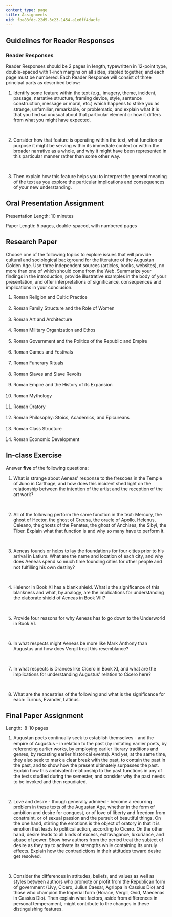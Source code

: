 ```yaml
---
content_type: page
title: Assignments
uid: fba83fdc-22d5-3c23-1454-a1e6ff4dacfe
---
```


Guidelines for Reader Responses
-------------------------------

### Reader Responses

Reader Responses should be 2 pages in length, typewritten in 12-point type, double-spaced with 1-inch margins on all sides, stapled together, and each page must be numbered. Each Reader Response will consist of three principal parts as described below:

1.  Identify some feature within the text (e.g., imagery, theme, incident, passage, narrative structure, framing device, style, sentence construction, message or moral, etc.) which happens to strike you as strange, unfamiliar, remarkable, or problematic, and explain what it is that you find so unusual about that particular element or how it differs from what you might have expected.  
      
     
2.  Consider how that feature is operating within the text, what function or purpose it might be serving within its immediate context or within the broader narrative as a whole, and why it might have been represented in this particular manner rather than some other way.  
      
     
3.  Then explain how this feature helps you to interpret the general meaning of the text as you explore the particular implications and consequences of your new understanding.

Oral Presentation Assignment
----------------------------

Presentation Length: 10 minutes

Paper Length: 5 pages, double-spaced, with numbered pages

Research Paper
--------------

Choose one of the following topics to explore issues that will provide cultural and sociological background for the literature of the Augustan Golden Age. Use three independent sources (articles, books, websites), no more than one of which should come from the Web. Summarize your findings in the introduction, provide illustrative examples in the body of your presentation, and offer interpretations of significance, consequences and implications in your conclusion.

1.  Roman Religion and Cultic Practice  
     
2.  Roman Family Structure and the Role of Women  
     
3.  Roman Art and Architecture  
     
4.  Roman Military Organization and Ethos  
     
5.  Roman Government and the Politics of the Republic and Empire  
     
6.  Roman Games and Festivals  
     
7.  Roman Funerary Rituals  
     
8.  Roman Slaves and Slave Revolts  
     
9.  Roman Empire and the History of its Expansion  
     
10.  Roman Mythology  
     
11.  Roman Oratory  
     
12.  Roman Philosophy: Stoics, Academics, and Epicureans  
     
13.  Roman Class Structure  
     
14.  Roman Economic Development

In-class Exercise
-----------------

Answer **five** of the following questions:

1.  What is strange about Aeneas' response to the frescoes in the Temple of Juno in Carthage, and how does this incident shed light on the relationship between the intention of the artist and the reception of the art work?  
      
     
2.  All of the following perform the same function in the text: Mercury, the ghost of Hector, the ghost of Creusa, the oracle of Apollo, Helenus, Celeano, the ghosts of the Penates, the ghost of Anchises, the Sibyl, the Tiber. Explain what that function is and why so many have to perform it.  
      
     
3.  Aeneas founds or helps to lay the foundations for four cities prior to his arrival in Latium. What are the name and location of each city, and why does Aeneas spend so much time founding cities for other people and not fulfilling his own destiny?  
      
     
4.  Helenor in Book XI has a blank shield. What is the significance of this blankness and what, by analogy, are the implications for understanding the elaborate shield of Aeneas in Book VIII?  
      
     
5.  Provide four reasons for why Aeneas has to go down to the Underworld in Book VI.  
      
     
6.  In what respects might Aeneas be more like Mark Anthony than Augustus and how does Vergil treat this resemblance?  
      
     
7.  In what respects is Drances like Cicero in Book XI, and what are the implications for understanding Augustus' relation to Cicero here?  
      
     
8.  What are the ancestries of the following and what is the significance for each: Turnus, Evander, Latinus.

Final Paper Assignment
----------------------

Length:  8-10 pages

1.  Augustan poets continually seek to establish themselves - and the empire of Augustus - in relation to the past (by imitating earlier poets, by referencing earlier works, by employing earlier literary traditions and genres, by recasting earlier historical events). And yet, at the same time, they also seek to mark a clear break with the past, to contain the past in the past, and to show how the present ultimately surpasses the past. Explain how this ambivalent relationship to the past functions in any of the texts studied during the semester, and consider why the past needs to be invoked and then repudiated.  
      
     
2.  Love and desire - though generally admired - become a recurring problem in these texts of the Augustan Age, whether in the form of ambition and desire for conquest, or of love of liberty and freedom from constraint, or of sexual passion and the pursuit of beautiful things. On the one hand, stirring the emotions is the object of oratory in that it is emotion that leads to political action, according to Cicero. On the other hand, desire leads to all kinds of excess, extravagance, luxuriance, and abuse of power. Show how authors from the period treat the subject of desire as they try to activate its strengths while containing its unruly effects. Explain how the contradictions in their attitudes toward desire get resolved.  
      
     
3.  Consider the differences in attitudes, beliefs, and values as well as styles between authors who promote or profit from the Republican form of government (Livy, Cicero, Julius Caesar, Agrippa in Cassius Dio) and those who champion the Imperial form (Horace, Vergil, Ovid, Maecenas in Cassius Dio). Then explain what factors, aside from differences in personal temperament, might contribute to the changes in these distinguishing features.